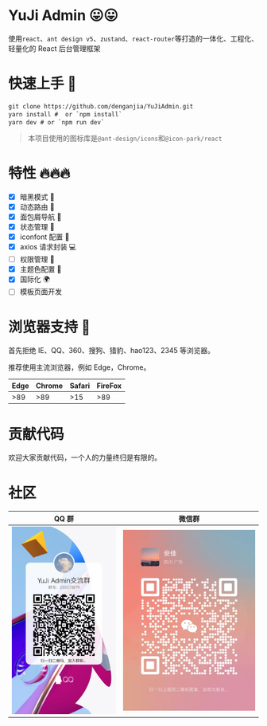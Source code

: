 # YuJi Admin 😛😛

使用`react`、`ant design v5`、`zustand`、`react-router`等打造的一体化、工程化、轻量化的 React 后台管理框架

# 快速上手 🚀

```shell
git clone https://github.com/denganjia/YuJiAdmin.git
yarn install #  or `npm install`
yarn dev # or `npm run dev`
```

> 本项目使用的图标库是`@ant-design/icons`和`@icon-park/react`

# 特性 🔥🔥🔥

- [x] 暗黑模式 🌌
- [x] 动态路由 🚥 
- [x] 面包屑导航 🚩 
- [x] 状态管理 🏪
- [x] iconfont 配置 👀
- [x] axios 请求封装 💻
- [ ] 权限管理 🚧
- [x] 主题色配置 🌈
- [x] 国际化 🌍
- [ ] 模板页面开发

# 浏览器支持 🦾

首先拒绝 IE、QQ、360、搜狗、猎豹、hao123、2345 等浏览器。

推荐使用主流浏览器，例如 Edge，Chrome。

| Edge | Chrome | Safari | FireFox |
| ---- | ------ | ------ | ------- |
| \>89 | \>89   | \>15   | \>89    |

# 贡献代码

欢迎大家贡献代码，一个人的力量终归是有限的。

# 社区

| QQ 群                                                                                                                                                                      | 微信群                                                                                                                                                                     |
| -------------------------------------------------------------------------------------------------------------------------------------------------------------------------- | -------------------------------------------------------------------------------------------------------------------------------------------------------------------------- |
| ![](https://github.com/denganjia/Graphic-bed/blob/main/%E5%BE%AE%E4%BF%A1%E5%9B%BE%E7%89%87_20230113163659.jpg) | ![](https://github.com/denganjia/Graphic-bed/blob/main/%E5%BE%AE%E4%BF%A1%E5%9B%BE%E7%89%87_20230113163924.jpg) |

